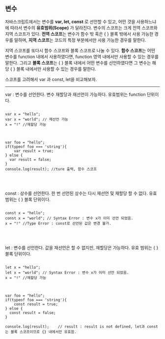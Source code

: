 ## 변수

자바스크립트에서는 변수를 **var, let, const** 로 선언할 수 있고, 어떤 것을 사용하느냐에 따라서 변수의 **유효범위(Scope)** 가 달라진다.
변수의 스코프는 크게 전역 스코프와 지역 스코프가 있다. **전역 스코프**는 변수가 함수 밖 혹은 { } 블록 밖에서 사용 가능한 경우를 말하며, **지역 스코프**는 코드의 특정 부분에서만 사용 가능한 경우를 말한다.

지역 스코프를 또다시 함수 스코프와 블록 스코프로 나눌 수 있다. **함수 스코프**는 어떤 변수를 function 내에서 사용하였다면, function 영역 내에서만 사용할 수 있는 경우를 말한다. 
그리고 **블록 스코프**는 { } 블록 내에서 어떤 변수를 선언하였다면 그 변수는 해당 { } 블록 내에서만 사용할 수 있는 경우를 말한다.

스코프를 고려해서 var 과 const, let을 비교해보자.

<hr/>

var : 변수를 선언한다. 변수 재할당과 재선언이 가능하다. 유효범위는 function 단위이다.

<pre>
<code>
var x = "hello";
var x = "world"; // 재선언 가능
x = "!" //재할당 가능
</code>
</pre>

<pre>
<code>
var foo = "hello";
if(typeof foo === 'string'){
	var result = true;
} else {
  var result = false;
}
console.log(result); //ture 출력, 함수 스코프
</code>
</pre>
<br>

const : 상수를 선언한다. 한 번 선언된 상수는 다시 재선언 및 재할당 할 수 없다. 유효 범위는 { } 블록 단위이다.

<pre>
<code>
const x = "hello";
const x = "world"; // Syntax Error : 변수 x가 이미 선언 되었음. 
x = "!" //Type Error : const로 선언된 값은 변경 불가.
</code>
</pre>
<br>

let : 변수를 선언한다. 값을 재선언은 할 수 없지만, 재할당은 가능하다. 유효 범위는 { } 블록 단위이다.
<pre>
<code>
let x = "hello";
let x = "world"; // Syntax Error : 변수 x가 이미 선언 되었음. 
x = "!" //재할당 가능
</code>
</pre>

<pre>
<code>
var foo = "hello";
if(typeof foo === 'string'){
	const result = true;
} else {
  const result = false;
}

console.log(result);    // result : result is not defined, let과 const는 블록 스코프이므로 {} 내에서만 유효함. 
</code>
</pre>
